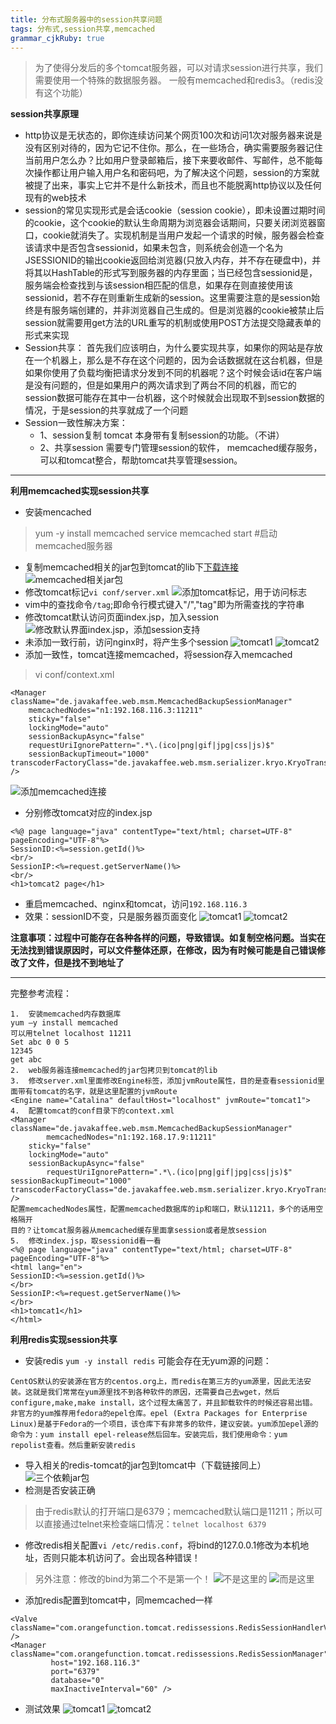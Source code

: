 ```yaml
---
title: 分布式服务器中的session共享问题
tags: 分布式,session共享,memcached
grammar_cjkRuby: true
---
```


>为了使得分发后的多个tomcat服务器，可以对请求session进行共享，我们需要使用一个特殊的数据服务器。
>一般有memcached和redis3。（redis没有这个功能）

**session共享原理**
* http协议是无状态的，即你连续访问某个网页100次和访问1次对服务器来说是没有区别对待的，因为它记不住你。那么，在一些场合，确实需要服务器记住当前用户怎么办？比如用户登录邮箱后，接下来要收邮件、写邮件，总不能每次操作都让用户输入用户名和密码吧，为了解决这个问题，session的方案就被提了出来，事实上它并不是什么新技术，而且也不能脱离http协议以及任何现有的web技术
* session的常见实现形式是会话cookie（session cookie），即未设置过期时间的cookie，这个cookie的默认生命周期为浏览器会话期间，只要关闭浏览器窗口，cookie就消失了。实现机制是当用户发起一个请求的时候，服务器会检查该请求中是否包含sessionid，如果未包含，则系统会创造一个名为JSESSIONID的输出cookie返回给浏览器(只放入内存，并不存在硬盘中)，并将其以HashTable的形式写到服务器的内存里面；当已经包含sessionid是，服务端会检查找到与该session相匹配的信息，如果存在则直接使用该sessionid，若不存在则重新生成新的session。这里需要注意的是session始终是有服务端创建的，并非浏览器自己生成的。但是浏览器的cookie被禁止后session就需要用get方法的URL重写的机制或使用POST方法提交隐藏表单的形式来实现
* Session共享：
首先我们应该明白，为什么要实现共享，如果你的网站是存放在一个机器上，那么是不存在这个问题的，因为会话数据就在这台机器，但是如果你使用了负载均衡把请求分发到不同的机器呢？这个时候会话id在客户端是没有问题的，但是如果用户的两次请求到了两台不同的机器，而它的session数据可能存在其中一台机器，这个时候就会出现取不到session数据的情况，于是session的共享就成了一个问题
* Session一致性解决方案：
	* 1、session复制
	 tomcat 本身带有复制session的功能。（不讲）
	* 2、共享session
	需要专门管理session的软件，
	memcached缓存服务，可以和tomcat整合，帮助tomcat共享管理session。


----------
**利用memcached实现session共享**

* 安装mencached
>yum -y install memcached
>service memcached start #启动memcached服务器
* 复制memcached相关的jar包到tomcat的lib下[下载连接][1]
![memcached相关jar包][2]
* 修改tomcat标记`vi conf/server.xml`
![添加tomcat标记，用于访问标志][3]
* vim中的查找命令`/tag`;即命令行模式键入"/","tag"即为所需查找的字符串
* 修改tomcat默认访问页面index.jsp，加入session
![修改默认界面index.jsp，添加session支持][4] 
* 未添加一致行前，访问nginx时，将产生多个session
![tomcat1][5]
![tomcat2][6]
* 添加一致性，tomcat连接memcached，将session存入memcached
>vi conf/context.xml
``` stylus
<Manager className="de.javakaffee.web.msm.MemcachedBackupSessionManager" 
	memcachedNodes="n1:192.168.116.3:11211" 
    sticky="false" 
    lockingMode="auto"
    sessionBackupAsync="false"
	requestUriIgnorePattern=".*\.(ico|png|gif|jpg|css|js)$"
    sessionBackupTimeout="1000" transcoderFactoryClass="de.javakaffee.web.msm.serializer.kryo.KryoTranscoderFactory" 
/>
```
![添加memcached连接][7]
* 分别修改tomcat对应的index.jsp

``` stylus
<%@ page language="java" contentType="text/html; charset=UTF-8"  pageEncoding="UTF-8"%>
SessionID:<%=session.getId()%>
<br/>
SessionIP:<%=request.getServerName()%> 
<br/>
<h1>tomcat2 page</h1>
```
* 重启memcached、nginx和tomcat，访问`192.168.116.3`
* 效果：sessionID不变，只是服务器页面变化
![tomcat1][8]
![tomcat2][9]

**注意事项：过程中可能存在各种各样的问题，导致错误。如复制空格问题。当实在无法找到错误原因时，可以文件整体还原，在修改，因为有时候可能是自己错误修改了文件，但是找不到地址了**

----------


完整参考流程：

``` stylus
1.	安装memcached内存数据库
yum –y install memcached
可以用telnet localhost 11211
Set abc 0 0 5
12345
get abc 
2.	web服务器连接memcached的jar包拷贝到tomcat的lib
3.	修改server.xml里面修改Engine标签，添加jvmRoute属性，目的是查看sessionid里面带有tomcat的名字，就是这里配置的jvmRoute
<Engine name="Catalina" defaultHost="localhost" jvmRoute="tomcat1">
4.	配置tomcat的conf目录下的context.xml
<Manager className="de.javakaffee.web.msm.MemcachedBackupSessionManager"
        memcachedNodes="n1:192.168.17.9:11211"
    sticky="false"
    lockingMode="auto"
    sessionBackupAsync="false"
        requestUriIgnorePattern=".*\.(ico|png|gif|jpg|css|js)$"
sessionBackupTimeout="1000" transcoderFactoryClass="de.javakaffee.web.msm.serializer.kryo.KryoTranscoderFactory" />
配置memcachedNodes属性，配置memcached数据库的ip和端口，默认11211，多个的话用空格隔开
目的？让tomcat服务器从memcached缓存里面拿session或者是放session
5.	修改index.jsp，取sessionid看一看
<%@ page language="java" contentType="text/html; charset=UTF-8"  pageEncoding="UTF-8"%>
<html lang="en">
SessionID:<%=session.getId()%>
</br>
SessionIP:<%=request.getServerName()%>
</br>
<h1>tomcat1</h1>
</html>

```


**利用redis实现session共享**

* 安装redis `yum -y install redis`
可能会存在无yum源的问题：

``` stylus
CentOS默认的安装源在官方的centos.org上，而redis在第三方的yum源里，因此无法安装。这就是我们常常在yum源里找不到各种软件的原因，还需要自己去wget，然后configure,make,make install，这个过程太痛苦了，并且卸载软件的时候还容易出错。
非官方的yum推荐用fedora的epel仓库。epel (Extra Packages for Enterprise Linux)是基于Fedora的一个项目，该仓库下有非常多的软件，建议安装。yum添加epel源的命令为：yum install epel-release然后回车。安装完后，我们使用命令：yum repolist查看。然后重新安装redis
```
* 导入相关的redis-tomcat的jar包到tomcat中（下载链接同上）
![三个依赖jar包][10]
* 检测是否安装正确
>由于redis默认的打开端口是6379；memcached默认端口是11211；所以可以直接通过telnet来检查端口情况：`telnet localhost 6379`

* 修改redis相关配置`vi /etc/redis.conf`，将bind的127.0.0.1修改为本机地址，否则只能本机访问了。会出现各种错误！
>另外注意：修改的bind为第二个不是第一个！
![不是这里的][11]
![而是这里][12]

* 添加redis配置到tomcat中，同memcached一样

``` stylus
<Valve className="com.orangefunction.tomcat.redissessions.RedisSessionHandlerValve" />
<Manager className="com.orangefunction.tomcat.redissessions.RedisSessionManager"
         host="192.168.116.3"
         port="6379"
         database="0"
         maxInactiveInterval="60" />
```
* 测试效果
![tomcat1][13]
![tomcat2][14]


  [1]: https://code.google.com/archive/p/memcached-session-manager/downloads
  [2]: http://osiy4s0ad.bkt.clouddn.com/soundblog/1521338268310.jpg
  [3]: http://osiy4s0ad.bkt.clouddn.com/soundblog/1521338516695.jpg
  [4]: http://osiy4s0ad.bkt.clouddn.com/soundblog/1521340498851.jpg
  [5]: http://osiy4s0ad.bkt.clouddn.com/soundblog/1521349650737.jpg
  [6]: http://osiy4s0ad.bkt.clouddn.com/soundblog/1521342012606.jpg
  [7]: http://osiy4s0ad.bkt.clouddn.com/soundblog/1521349290610.jpg
  [8]: http://osiy4s0ad.bkt.clouddn.com/soundblog/1521349570726.jpg
  [9]: http://osiy4s0ad.bkt.clouddn.com/soundblog/1521349582665.jpg
  [10]: http://osiy4s0ad.bkt.clouddn.com/soundblog/1521382915270.jpg
  [11]: http://osiy4s0ad.bkt.clouddn.com/soundblog/1521446257269.jpg
  [12]: http://osiy4s0ad.bkt.clouddn.com/soundblog/1521446313973.jpg
  [13]: http://osiy4s0ad.bkt.clouddn.com/soundblog/1521446558722.jpg
  [14]: http://osiy4s0ad.bkt.clouddn.com/soundblog/1521446569528.jpg
